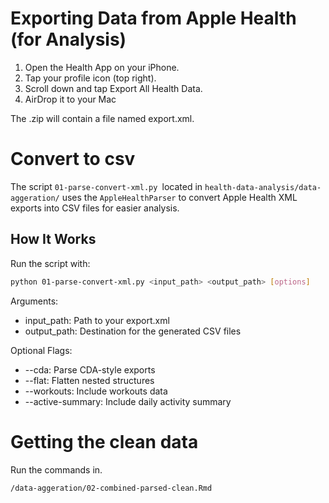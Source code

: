 # Exporting Data from Apple Health (for Analysis)

1. Open the Health App on your iPhone.
2. Tap your profile icon (top right).
3. Scroll down and tap Export All Health Data.
4. AirDrop it to your Mac

The .zip will contain a file named export.xml.

# Convert to csv

The script `01-parse-convert-xml.py `located in `health-data-analysis/data-aggeration/` uses the `AppleHealthParser` to convert Apple Health XML exports into CSV files for easier analysis.


## How It Works
Run the script with:

```bash
python 01-parse-convert-xml.py <input_path> <output_path> [options]
```

Arguments:
- input_path: Path to your export.xml
- output_path: Destination for the generated CSV files

Optional Flags:
- --cda: Parse CDA-style exports
- --flat: Flatten nested structures
- --workouts: Include workouts data
- --active-summary: Include daily activity summary

# Getting the clean data

Run the commands in.

`/data-aggeration/02-combined-parsed-clean.Rmd`